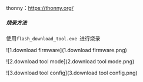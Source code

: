thonny：https://thonny.org/

##### 烧录方法

使用`flash_download_tool.exe `进行烧录

![1.download firmware](1.download firmware.png)

![2.download tool mode](2.download tool mode.png)

![3.download tool config](3.download tool config.png)

